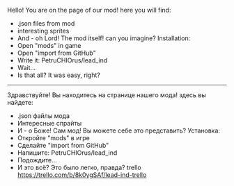 Hello! You are on the page of our mod!
here you will find:
* .json files from mod
* interesting sprites
* And - oh Lord! The mod itself! can you imagine?
Installation:
* Open "mods" in game
* Open "import from GitHub"
* Write it:
 PetruCHIOrus/lead_ind
* Wait...
* Is that all? It was easy, right?
----------------------------------
Здравствуйте!  Вы находитесь на странице нашего мода!
здесь вы найдете:
* .json файлы мода
* Интересные спрайты
* И - о Боже!  Сам мод!  Вы можете себе это представить?
 Установка:
* Откройте "mods" в игре
* Сделайте "import from GitHub"
* Напишите: PetruCHIOrus/lead_ind
* Подождите...
* И это всё?  Это было легко, правда?
trello https://trello.com/b/8k0ygSAf/lead-ind-trello
